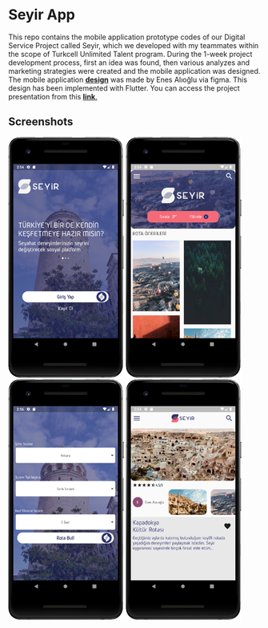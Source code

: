 # Seyir App

   This repo contains the mobile application prototype codes of our Digital Service Project called Seyir, which we developed with my teammates within the scope of Turkcell Unlimited Talent program. During the 1-week project development process, first an idea was found, then various analyzes and marketing strategies were created and the mobile application was designed. The mobile application [**design**](https://www.figma.com/proto/VSC4tNCpSh5GY3r5qfM8E9/Seyir-App?node-id=83%3A329&viewport=-269%2C322%2C0.2075285017490387&scaling=scale-down) was made by Enes Alıoğlu via figma. This design has been implemented with Flutter. You can access the project presentation from this [**link**.](https://docs.google.com/presentation/d/19qBKF0mmcsd6jldlN8p6LXIufPd05f7c_3gnc96PEfQ/edit?usp=sharing)

## Screenshots
<img src="https://github.com/hakanbakacak/Seyir/blob/master/ss/login.PNG" height="480px"> <img src="https://github.com/hakanbakacak/Seyir/blob/master/ss/home.PNG" height="480px">  
<img src="https://github.com/hakanbakacak/Seyir/blob/master/ss/findRoute.PNG" height="480px"> <img src="https://github.com/hakanbakacak/Seyir/blob/master/ss/routeDetail.PNG" height="480px">
